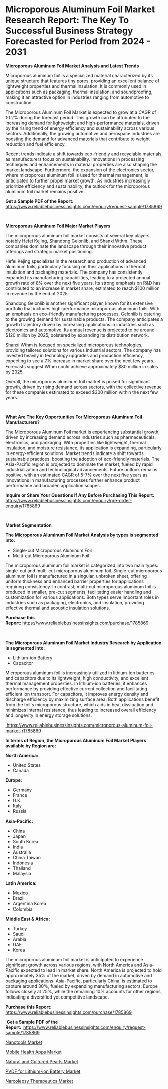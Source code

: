 <p><h1>Microporous Aluminum Foil Market Research Report: The Key To Successful Business Strategy Forecasted for Period from 2024 - 2031</h1></p><p><strong>Microporous Aluminum Foil Market Analysis and Latest Trends</strong></p>
<p><p>Microporous aluminum foil is a specialized material characterized by its unique structure that features tiny pores, providing an excellent balance of lightweight properties and thermal insulation. It is commonly used in applications such as packaging, thermal insulation, and soundproofing, making it an attractive option in industries ranging from automotive to construction.</p><p>The Microporous Aluminum Foil Market is expected to grow at a CAGR of 10.2% during the forecast period. This growth can be attributed to the increasing demand for lightweight and high-performance materials, driven by the rising trend of energy efficiency and sustainability across various sectors. Additionally, the growing automotive and aerospace industries are boosting the demand for advanced materials that contribute to weight reduction and fuel efficiency.</p><p>Recent trends indicate a shift towards eco-friendly and recyclable materials, as manufacturers focus on sustainability. Innovations in processing techniques and enhancements in material properties are also shaping the market landscape. Furthermore, the expansion of the electronics sector, where microporous aluminum foil is used for thermal management, is anticipated to further propel market growth. As industries increasingly prioritize efficiency and sustainability, the outlook for the microporous aluminum foil market remains positive.</p></p>
<p><strong>Get a Sample PDF of the Report:&nbsp;</strong> <a href="https://www.reliablebusinessinsights.com/enquiry/request-sample/1785869?utm_campaign=97&utm_medium=2&utm_source=Github&utm_content=ia&utm_term=19122024&utm_id=microporous-aluminum-foil">https://www.reliablebusinessinsights.com/enquiry/request-sample/1785869</a></p>
<p>&nbsp;</p>
<p><strong>Microporous Aluminum Foil Major Market Players</strong></p>
<p><p>The microporous aluminum foil market consists of several key players, notably Hefei Kejing, Shandong Gelonlib, and Shanxi Wthm. These companies dominate the landscape through their innovative product offerings and strategic market positioning.</p><p>Hefei Kejing specializes in the research and production of advanced aluminum foils, particularly focusing on their applications in thermal insulation and packaging materials. The company has consistently expanded its manufacturing capabilities, leading to a projected annual growth rate of 8% over the next five years. Its strong emphasis on R&D has contributed to an increase in market share, estimated to reach $100 million in revenue by the end of 2025.</p><p>Shandong Gelonlib is another significant player, known for its extensive portfolio that includes high-performance microporous aluminum foils. With an emphasis on eco-friendly manufacturing processes, Gelonlib is catering to the growing demand for sustainable products. The company anticipates a growth trajectory driven by increasing applications in industries such as electronics and automotive. Its annual revenue is projected to be around $120 million by 2025, bolstered by expanding its distribution network.</p><p>Shanxi Wthm is focused on specialized microporous technologies, providing tailored solutions for various industrial sectors. The company has invested heavily in technology upgrades and production efficiency, expecting to see a 7% increase in market share over the next few years. Forecasts suggest Wthm could achieve approximately $80 million in sales by 2025.</p><p>Overall, the microporous aluminum foil market is poised for significant growth, driven by rising demand across sectors, with the collective revenue for these companies estimated to exceed $300 million within the next few years.</p></p>
<p>&nbsp;</p>
<p><strong>What Are The Key Opportunities For Microporous Aluminum Foil Manufacturers?</strong></p>
<p><p>The Microporous Aluminum Foil market is experiencing substantial growth, driven by increasing demand across industries such as pharmaceuticals, electronics, and packaging. With properties like lightweight, thermal insulation, and moisture resistance, its application is expanding, particularly in energy-efficient solutions. Market trends indicate a shift towards sustainable practices, boosting the adoption of eco-friendly materials. The Asia-Pacific region is projected to dominate the market, fueled by rapid industrialization and technological advancements. Future outlook remains positive, with an estimated CAGR of 5-7% over the next five years as innovations in manufacturing processes further enhance product performance and broaden application scopes.</p></p>
<p><strong>Inquire or Share Your Questions If Any Before Purchasing This Report:</strong> <a href="https://www.reliablebusinessinsights.com/enquiry/pre-order-enquiry/1785869?utm_campaign=97&utm_medium=2&utm_source=Github&utm_content=ia&utm_term=19122024&utm_id=microporous-aluminum-foil">https://www.reliablebusinessinsights.com/enquiry/pre-order-enquiry/1785869</a></p>
<p>&nbsp;</p>
<p><strong>Market Segmentation</strong></p>
<p><strong>The Microporous Aluminum Foil Market Analysis by types is segmented into:</strong></p>
<p><ul><li>Single-cut Microporous Aluminum Foil</li><li>Multi-cut Microporous Aluminum Foil</li></ul></p>
<p><p>The microporous aluminum foil market is categorized into two main types: single-cut and multi-cut microporous aluminum foil. Single-cut microporous aluminum foil is manufactured in a singular, unbroken sheet, offering uniform thickness and enhanced barrier properties for applications requiring consistency. In contrast, multi-cut microporous aluminum foil is produced in smaller, pre-cut segments, facilitating easier handling and customization for various applications. Both types serve important roles in industries such as packaging, electronics, and insulation, providing effective thermal and acoustic insulation solutions.</p></p>
<p><strong>Purchase this Report:&nbsp;</strong><a href="https://www.reliablebusinessinsights.com/purchase/1785869?utm_campaign=97&utm_medium=2&utm_source=Github&utm_content=ia&utm_term=19122024&utm_id=microporous-aluminum-foil">https://www.reliablebusinessinsights.com/purchase/1785869</a></p>
<p>&nbsp;</p>
<p><strong>The Microporous Aluminum Foil Market Industry Research by Application is segmented into:</strong></p>
<p><ul><li>Lithium-ion Battery</li><li>Capacitor</li></ul></p>
<p><p>Microporous aluminum foil is increasingly utilized in lithium-ion batteries and capacitors due to its lightweight, high conductivity, and excellent thermal management properties. In lithium-ion batteries, it enhances performance by providing effective current collection and facilitating efficient ion transport. For capacitors, it improves energy density and discharge efficiency by maximizing surface area. Both applications benefit from the foil's microporous structure, which aids in heat dissipation and minimizes internal resistance, thus leading to increased overall efficiency and longevity in energy storage solutions.</p></p>
<p><a href="https://www.reliablebusinessinsights.com/microporous-aluminum-foil-market-r1785869?utm_campaign=97&utm_medium=2&utm_source=Github&utm_content=ia&utm_term=19122024&utm_id=microporous-aluminum-foil">&nbsp;https://www.reliablebusinessinsights.com/microporous-aluminum-foil-market-r1785869</a></p>
<p><strong>In terms of Region, the Microporous Aluminum Foil Market Players available by Region are:</strong></p>
<p>
    <p> <strong> North America: </strong>
        <ul>
            <li>United States</li>
            <li>Canada</li>
        </ul>
        </p> 
    <p> <strong> Europe: </strong>
        <ul>
            <li>Germany</li>
            <li>France</li>
            <li>U.K.</li>
            <li>Italy</li>
            <li>Russia</li>
        </ul>
        </p> 
    <p> <strong> Asia-Pacific: </strong>
        <ul>
            <li>China</li>
            <li>Japan</li>
            <li>South Korea</li>
            <li>India</li>
            <li>Australia</li>
            <li>China Taiwan</li>
            <li>Indonesia</li>
            <li>Thailand</li>
            <li>Malaysia</li>
        </ul>
        </p> 
    <p> <strong> Latin America: </strong>
        <ul>
            <li>Mexico</li>
            <li>Brazil</li>
            <li>Argentina Korea</li>
            <li>Colombia</li>
        </ul>
        </p> 
    <p> <strong> Middle East & Africa: </strong>
        <ul>
            <li>Turkey</li>
            <li>Saudi</li>
            <li>Arabia</li>
            <li>UAE</li>
            <li>Korea</li>
        </ul>
    </p>
    </p>
<p><p>The microporous aluminum foil market is anticipated to experience significant growth across various regions, with North America and Asia-Pacific expected to lead in market share. North America is projected to hold approximately 35% of the market, driven by demand in automotive and packaging applications. Asia-Pacific, particularly China, is estimated to capture around 30%, fueled by expanding manufacturing sectors. Europe follows closely at 25%, while the remaining 10% accounts for other regions, indicating a diversified yet competitive landscape.</p></p>
<p><strong>Purchase this Report: </strong><a href="https://www.reliablebusinessinsights.com/purchase/1785869?utm_campaign=97&utm_medium=2&utm_source=Github&utm_content=ia&utm_term=19122024&utm_id=microporous-aluminum-foil">https://www.reliablebusinessinsights.com/purchase/1785869</a></p>
<p>&nbsp;<strong>Get a Sample PDF of the Report:&nbsp;&nbsp;</strong><a href="https://www.reliablebusinessinsights.com/enquiry/request-sample/1785869?utm_campaign=97&utm_medium=2&utm_source=Github&utm_content=ia&utm_term=19122024&utm_id=microporous-aluminum-foil">https://www.reliablebusinessinsights.com/enquiry/request-sample/1785869</a></p>
<p><strong></strong></p>
<p><p><a href="https://www.linkedin.com/pulse/nanotools-market-analysis-from-2024-2031-projected-growth-114-ywh8e?utm_campaign=97&utm_medium=2&utm_source=Github&utm_content=ia&utm_term=19122024&utm_id=microporous-aluminum-foil">Nanotools Market</a></p><p><a href="https://www.linkedin.com/pulse/global-mobile-health-apps-market-size-share-projected-125-t8hsf?utm_campaign=97&utm_medium=2&utm_source=Github&utm_content=ia&utm_term=19122024&utm_id=microporous-aluminum-foil">Mobile Health Apps Market</a></p><p><a href="https://www.linkedin.com/pulse/natural-cultured-pearls-market-future-analysis-its-size-qbz0e?utm_campaign=97&utm_medium=2&utm_source=Github&utm_content=ia&utm_term=19122024&utm_id=microporous-aluminum-foil">Natural and Cultured Pearls Market</a></p><p><a href="https://github.com/stephaniwo144/Market-Research-Report-List-1/blob/main/pvdf-for-lithium-ion-battery-market.md?utm_campaign=97&utm_medium=2&utm_source=Github&utm_content=ia&utm_term=19122024&utm_id=microporous-aluminum-foil">PVDF for Lithium-ion Battery Market</a></p><p><a href="https://www.linkedin.com/pulse/market-demand-revenue-narcolepsy-therapeutics-75-cagr-from-3cdqe?utm_campaign=97&utm_medium=2&utm_source=Github&utm_content=ia&utm_term=19122024&utm_id=microporous-aluminum-foil">Narcolepsy Therapeutics Market</a></p></p>